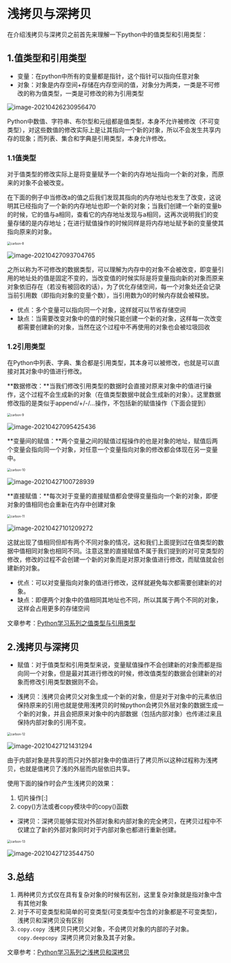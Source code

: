 # 浅拷贝与深拷贝

在介绍浅拷贝与深拷贝之前首先来理解一下python中的值类型和引用类型：

## 1.值类型和引用类型

- 变量：在python中所有的变量都是指针，这个指针可以指向任意对象
- 对象：对象是内存空间+存储在内存空间的值，对象分为两类，一类是不可修改的称为值类型，一类是可修改的称为引用类型

![image-20210426230956470](image-20210426230956470.png)

Python中数值、字符串、布尔型和元组都是值类型，本身不允许被修改（不可变类型），对这些数值的修改实际上是让其指向一个新的对象，所以不会发生共享内存的现象；而列表、集合和字典是引用类型，本身允许修改。

### 1.1值类型

对于值类型的修改实际上是将变量赋予一个新的内存地址指向一个新的对象，而原来的对象不会被改变。

在下面的例子中当修改a的值之后我们发现其指向的内存地址也发生了改变，这说明其已经指向了一个新的内存地址也即一个新的对象；当我们创建一个新的变量b的时候，它的值与a相同，查看它的内存地址发现与a相同，这再次说明我们的变量存储的是内存地址；在进行赋值操作的时候同样是将内存地址赋予新的变量使其指向原来的对象。

<img src="carbon-8.png" alt="carbon-8" style="zoom:50%;" />

![image-20210427093704765](image-20210427093704765.png)

之所以称为不可修改的数据类型，可以理解为内存中的对象不会被改变，即变量引用的地址处的值是固定不变的，当改变值的时候实际是将变量指向新的对象而原来对象依旧存在（若没有被回收的话），为了优化存储空间，每一个对象处还会记录当前引用数（即指向对象的变量个数），当引用数为0的时候内存就会被释放。

- 优点：多个变量可以指向同一个对象，这样就可以节省存储空间
- 缺点：当需要改变对象中的值的时候只能创建一个新的对象，这样每一次改变都需要创建新的对象，当然在这个过程中不再使用的对象也会被垃圾回收



### 1.2引用类型

在Python中列表、字典、集合都是引用类型，其本身可以被修改，也就是可以直接对其对象中的值进行修改。

**数据修改：**当我们修改引用类型的数据时会直接对原来对象中的值进行操作，这个过程不会生成新的对象（在值类型数据中就会生成新的对象）。这里数据修改指的是类似于append/+/-/...操作，不包括新的赋值操作（下面会提到）

<img src="carbon-9.png" alt="carbon-9" style="zoom:50%;" />

![image-20210427095425436](image-20210427095425436.png)

**变量间的赋值：**两个变量之间的赋值过程操作的也是对象的地址，赋值后两个变量会指向同一个对象，对任意一个变量指向对象的修改都会体现在另一变量中。

<img src="carbon-10.png" alt="carbon-10" style="zoom:50%;" />

![image-20210427100728939](image-20210427100728939.png)

**直接赋值：**每次对于变量的直接赋值都会使得变量指向一个新的对象，即便对象的值相同也会重新在内存中创建对象



<img src="carbon-11.png" alt="carbon-11" style="zoom:50%;" />

![image-20210427101209272](image-20210427101209272.png)

这就出现了值相同但却有两个不同对象的情况，这和我们上面提到过在值类型的数据中值相同对象也相同不同。注意这里的直接赋值不属于我们提到的对可变类型的修改，修改的过程不会创建一个新的对象而是对原对象值进行修改，而赋值就会创建新的对象。

- 优点：可以对变量指向对象的值进行修改，这样就避免每次都需要创建新的对象。
- 缺点：即便两个对象中的值相同其地址也不同，所以其属于两个不同的对象，这样会占用更多的存储空间

文章参考：[Python学习系列之值类型与引用类型](https://blog.csdn.net/answer3lin/article/details/86430074)

## 2.浅拷贝与深拷贝

- 赋值：对于值类型和引用类型来说，变量赋值操作不会创建新的对象而都是指向同一个对象，但是最对其进行修改的时候，修改值类型的数据会创建新的对象而修改引用类型数据则不会。

- 浅拷贝：浅拷贝会拷贝父对象生成一个新的对象，但是对于对象中的元素依旧保持原来的引用也就是使用浅拷贝的时候python会拷贝外层对象的数据生成一个新的对象，并且会把原来对象中的内部数据（包括内部对象）也传递过来且保持内部对象的引用不变。

<img src="carbon-12.png" alt="carbon-12" style="zoom:50%;" />

![image-20210427121431294](image-20210427121431294.png)

由于内部对象是共享的而只对外部对象中的值进行了拷贝所以这种过程称为浅拷贝，也就是值拷贝了浅的外层而内层依旧共享。

使用下面的操作时会产生浅拷贝的效果：

1. 切片操作[:]
2. copy()方法或者copy模块中的copy()函数

- 深拷贝：深拷贝能够实现对外部对象和内部对象的完全拷贝，在拷贝过程中不仅建立了新的外部对象同时对于内部对象也都进行重新创建。

<img src="carbon-13.png" alt="carbon-13" style="zoom:50%;" />

![image-20210427123544750](image-20210427123544750.png)

## 3.总结

1. 两种拷贝方式仅在具有复杂对象的时候有区别，这里复杂对象就是指对象中含有其他对象
2. 对于不可变类型和简单的可变类型(可变类型中包含的对象都是不可变类型)，浅拷贝和深拷贝没有区别
3. `copy.copy `浅拷贝只拷贝父对象，不会拷贝对象的内部的子对象。`copy.deepcopy `深拷贝拷贝对象及其子对象。

文章参考：[Python学习系列之浅拷贝和深拷贝](https://blog.csdn.net/answer3lin/article/details/86428099?ops_request_misc=%257B%2522request%255Fid%2522%253A%2522161949092216780271578685%2522%252C%2522scm%2522%253A%252220140713.130102334.pc%255Fblog.%2522%257D&request_id=161949092216780271578685&biz_id=0&utm_medium=distribute.pc_search_result.none-task-blog-2~blog~first_rank_v2~rank_v29-1-86428099.pc_v2_rank_blog_default&utm_term=拷贝&spm=1018.2226.3001.4450)